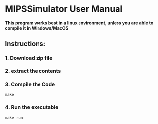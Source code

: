 # MIPSSimulator User Manual
**This program works best in a linux environment, unless you are able to compile it in Windows/MacOS**
## Instructions:
### 1. Download zip file
### 2. extract the contents
### 3. Compile the Code
```
make
```
### 4. Run the executable
```
make run
```